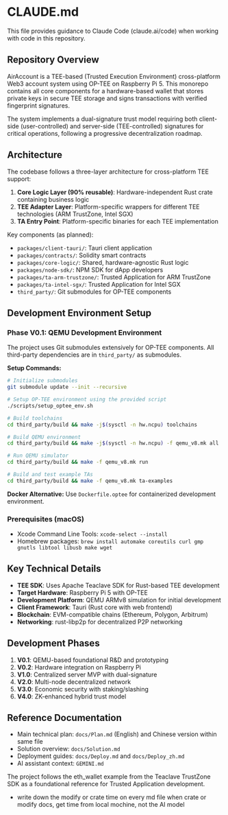 # CLAUDE.md

This file provides guidance to Claude Code (claude.ai/code) when working with code in this repository.

## Repository Overview

AirAccount is a TEE-based (Trusted Execution Environment) cross-platform Web3 account system using OP-TEE on Raspberry Pi 5. This monorepo contains all core components for a hardware-based wallet that stores private keys in secure TEE storage and signs transactions with verified fingerprint signatures.

The system implements a dual-signature trust model requiring both client-side (user-controlled) and server-side (TEE-controlled) signatures for critical operations, following a progressive decentralization roadmap.

## Architecture

The codebase follows a three-layer architecture for cross-platform TEE support:

1. **Core Logic Layer (90% reusable)**: Hardware-independent Rust crate containing business logic
2. **TEE Adapter Layer**: Platform-specific wrappers for different TEE technologies (ARM TrustZone, Intel SGX)  
3. **TA Entry Point**: Platform-specific binaries for each TEE implementation

Key components (as planned):
- `packages/client-tauri/`: Tauri client application  
- `packages/contracts/`: Solidity smart contracts
- `packages/core-logic/`: Shared, hardware-agnostic Rust logic
- `packages/node-sdk/`: NPM SDK for dApp developers
- `packages/ta-arm-trustzone/`: Trusted Application for ARM TrustZone
- `packages/ta-intel-sgx/`: Trusted Application for Intel SGX
- `third_party/`: Git submodules for OP-TEE components

## Development Environment Setup

### Phase V0.1: QEMU Development Environment

The project uses Git submodules extensively for OP-TEE components. All third-party dependencies are in `third_party/` as submodules.

**Setup Commands:**
```bash
# Initialize submodules  
git submodule update --init --recursive

# Setup OP-TEE environment using the provided script
./scripts/setup_optee_env.sh

# Build toolchains
cd third_party/build && make -j$(sysctl -n hw.ncpu) toolchains

# Build QEMU environment  
cd third_party/build && make -j$(sysctl -n hw.ncpu) -f qemu_v8.mk all

# Run QEMU simulator
cd third_party/build && make -f qemu_v8.mk run

# Build and test example TAs
cd third_party/build && make -f qemu_v8.mk ta-examples
```

**Docker Alternative:**
Use `Dockerfile.optee` for containerized development environment.

### Prerequisites (macOS)
- Xcode Command Line Tools: `xcode-select --install`
- Homebrew packages: `brew install automake coreutils curl gmp gnutls libtool libusb make wget`

## Key Technical Details

- **TEE SDK**: Uses Apache Teaclave SDK for Rust-based TEE development
- **Target Hardware**: Raspberry Pi 5 with OP-TEE
- **Development Platform**: QEMU ARMv8 simulation for initial development
- **Client Framework**: Tauri (Rust core with web frontend)
- **Blockchain**: EVM-compatible chains (Ethereum, Polygon, Arbitrum)
- **Networking**: rust-libp2p for decentralized P2P networking

## Development Phases

1. **V0.1**: QEMU-based foundational R&D and prototyping
2. **V0.2**: Hardware integration on Raspberry Pi  
3. **V1.0**: Centralized server MVP with dual-signature
4. **V2.0**: Multi-node decentralized network
5. **V3.0**: Economic security with staking/slashing
6. **V4.0**: ZK-enhanced hybrid trust model

## Reference Documentation

- Main technical plan: `docs/Plan.md` (English) and Chinese version within same file
- Solution overview: `docs/Solution.md` 
- Deployment guides: `docs/Deploy.md` and `docs/Deploy_zh.md`
- AI assistant context: `GEMINI.md`

The project follows the eth_wallet example from the Teaclave TrustZone SDK as a foundational reference for Trusted Application development.
- write down the modify or crate time on every md file when crate or modify docs, get time from local mochine, not the AI model